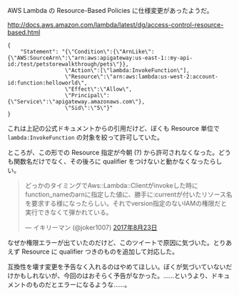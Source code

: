 AWS Lambda の Resource-Based Policies に仕様変更があったようだ。

http://docs.aws.amazon.com/lambda/latest/dg/access-control-resource-based.html

```
{
    "Statement": "{\"Condition\":{\"ArnLike\":{\"AWS:SourceArn\":\"arn:aws:apigateway:us-east-1::my-api-id:/test/petstorewalkthrough/pets\"}},
                  \"Action\":[\"lambda:InvokeFunction\"],
                  \"Resource\":\"arn:aws:lambda:us-west-2:account-id:function:helloworld\",
                  \"Effect\":\"Allow\",
                  \"Principal\":{\"Service\":\"apigateway.amazonaws.com\"},
                  \"Sid\":\"5\"}"
}
```

これは上記の公式ドキュメントからの引用だけど、ぼくも Resource 単位で `lambda:InvokeFunction` の対象を絞って許可していた。

ところが、この形での Resource 指定が今朝 (?) から許可されなくなった。どうも関数名だけでなく、その後ろに qualifier をつけないと動かなくなったらしい。

<blockquote class="twitter-tweet" data-lang="ja"><p lang="ja" dir="ltr">どっかのタイミングでAws::Lambda::Clientがinvokeした時にfunction_nameのarnに指定した値に、勝手に:currentが付いたリソース名を要求する様になったらしい。それでversion指定のないIAMの権限だと実行できなくて弾かれている。</p>&mdash; イキリーマン (@joker1007) <a href="https://twitter.com/joker1007/status/900485223590223873">2017年8月23日</a></blockquote>
<script async src="//platform.twitter.com/widgets.js" charset="utf-8"></script>

なぜか権限エラーが出ていたのだけど、このツイートで原因に気づいた。とりあえず Resource に qualifier つきのものを追加して対応した。

互換性を壊す変更を予告なく入れるのはやめてほしい。ぼくが気づいていないだけかもしれないが、今回のはおそらく予告がなかった。……というより、ドキュメントのものだとエラーになるような……。
